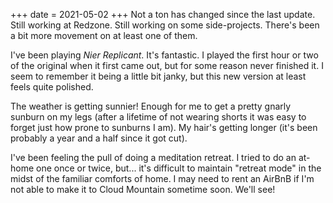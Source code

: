 +++
date = 2021-05-02
+++
Not a ton has changed since the last update. Still working at Redzone. Still working on some side-projects. There's been a bit more movement on at least one of them.

I've been playing *Nier Replicant*. It's fantastic. I played the first hour or two of the original when it first came out, but for some reason never finished it. I seem to remember it being a little bit janky, but this new version at least feels quite polished.

The weather is getting sunnier! Enough for me to get a pretty gnarly sunburn on my legs (after a lifetime of not wearing shorts it was easy to forget just how prone to sunburns I am). My hair's getting longer (it's been probably a year and a half since it got cut).

I've been feeling the pull of doing a meditation retreat. I tried to do an at-home one once or twice, but... it's difficult to maintain "retreat mode" in the midst of the familiar comforts of home. I may need to rent an AirBnB if I'm not able to make it to Cloud Mountain sometime soon. We'll see!